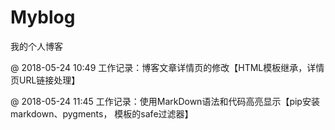 # Myblog
我的个人博客


@ 2018-05-24  10:49			工作记录：博客文章详情页的修改【HTML模板继承，详情页URL链接处理】

@ 2018-05-24  11:45			工作记录：使用MarkDown语法和代码高亮显示【pip安装markdown、pygments， 模板的safe过滤器】